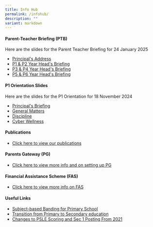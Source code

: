 ```yaml
---
title: Info Hub
permalink: /infohub/
description: ""
variant: markdown
---
```

#### **Parent-Teacher Briefing (PTB)**
Here are the slides for the Parent Teacher Briefing for 24 January 2025

* [Principal's Address](/files/InfoHub/PTB/PTB_P_address_2025_For_website.pdf)
* [P1 & P2 Year Head's Briefing](/files/InfoHub/PTB/2025_P1P2_PTB_YH_Slides__incl_QnA_.pdf) 
* [P3 & P4 Year Head's Briefing](/files/InfoHub/PTB/2025_P3P4_PTB_YH_Slides__incl_QnA_.pdf)
* [P5 & P6 Year Head's Briefing](/files/InfoHub/PTB/2025_P5P6_PTB_YH_Slides__incl_QnA_.pdf) 


#### **P1 Orientation Slides**
Here are the slides for the P1 Orientation for 18 November 2024

* [Principal's Briefing](/files/P1%20Orientation/Principal.pdf)
*  [General Matters](/files/P1%20Orientation/General_Matters.pdf)
*  [Discipline](/files/P1%20Orientation/Discipline.pdf)
*  [Cyber Wellness](/files/P1%20Orientation/Cyber_Wellness.pdf)


#### **Publications**

* [Click here to view our publications](https://www.greenridgepri.moe.edu.sg/publication/)


#### **Parents Gateway (PG)**

* [Click here to view more info and on setting up PG](https://www.greenridgepri.moe.edu.sg/pg/)


#### **Financial Assistance Scheme (FAS)**

* [Click here to view more info on FAS ](https://greenridgepri.moe.edu.sg/fas/)


#### **Useful Links**

* [Subject-based Banding for Primary School](https://www.moe.gov.sg/primary/curriculum/subject-based-banding)
* [Transition from Primary to Secondary education](https://www.moe.gov.sg/secondary/transition-to-secondary)
* [Changes to PSLE Scoring and Sec 1 Posting From 2021](https://www.moe.gov.sg/microsites/psle-fsbb/psle/main.html)